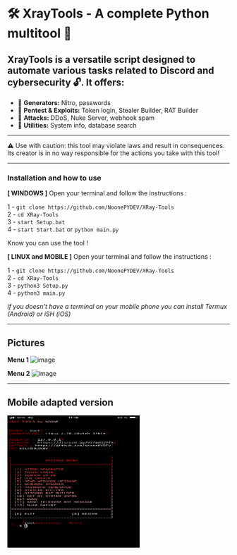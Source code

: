 # 🛠️ XrayTools - A complete Python multitool 🚀

## XrayTools is a versatile script designed to automate various tasks related to Discord and cybersecurity 🔓. It offers:

- 🔹 **Generators:** Nitro, passwords
- 🔹 **Pentest & Exploits:** Token login, Stealer Builder, RAT Builder
- 🔹 **Attacks:** DDoS, Nuke Server, webhook spam
- 🔹 **Utilities:** System info, database search

---

⚠️ Use with caution: this tool may violate laws and result in consequences. Its creator is in no way responsible for the actions you take with this tool!

---

### Installation and how to use

**[ WINDOWS ]** Open your terminal and follow the instructions :

1 - ` git clone https://github.com/NoonePYDEV/XRay-Tools `
<br>
2 - ` cd XRay-Tools `
<br>
3 - ` start Setup.bat `
<br>
4 - ` start Start.bat ` or ` python main.py `

Know you can use the tool !

**[ LINUX and MOBILE ]** Open your terminal and follow the instructions :

1 - ` git clone https://github.com/NoonePYDEV/XRay-Tools `
<br>
2 - ` cd XRay-Tools `
<br>
3 - ` python3 Setup.py `
<br>
4 - ` python3 main.py `

*if you doesn't have a terminal on your mobile phone you can install Termux (Android) or iSH (iOS)*

---
## Pictures

**Menu 1**
![image](https://github.com/user-attachments/assets/79aa7fc3-a2bb-4593-8f19-12e2452c8924)

**Menu 2**
![image](https://github.com/user-attachments/assets/b4045e84-e799-48ef-9305-896578be73f9)

---

## Mobile adapted version
<img src="./XRay-Tools-main/Img/IMG_5053.png" width="300px" height="300px">




